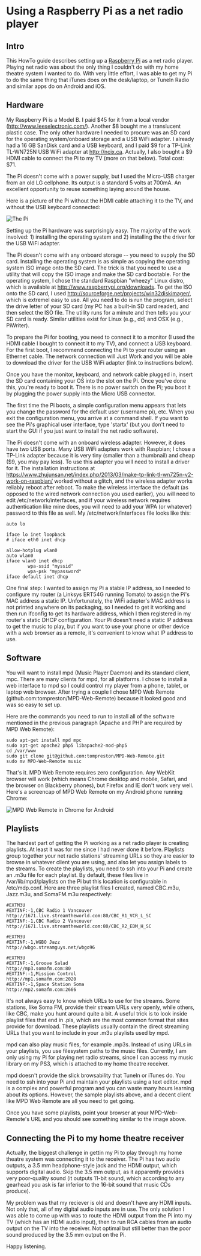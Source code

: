 # Using a Raspberry Pi as a net radio player

## Intro

This HowTo guide describes setting up a [Raspberry Pi](http://www.raspberrypi.org/) as a net radio player. Playing net radio was about the only thing I couldn't do with my home theatre system I wanted to do. With very little effort, I was able to get my Pi to do the same thing that iTunes does on the desk/laptop, or TuneIn Radio and similar apps do on Android and iOS.

## Hardware

My Raspberry Pi is a Model B. I paid $45 for it from a local vendor (http://www.leeselectronic.com/). Another $8 bought me a translucent plastic case. The only other hardware I needed to procure was an SD card for the operating system/onboard storage and a USB WiFi adapter. I already had a 16 GB SanDisk card and a USB keyboard, and I paid $9 for a TP-Link TL-WN725N USB WiFi adapter at http://ncix.ca. Actually, I also bought a $9 HDMI cable to connect the Pi to my TV (more on that below). Total cost: $71.

The Pi doesn't come with a power supply, but I used the Micro-USB charger from an old LG cellphone. Its output is a standard 5 volts at 700mA. An excellent opportunity to reuse something laying around the house.

Here is a picture of the Pi without the HDMI cable attaching it to the TV, and without the USB keyboard connected:

![The Pi](https://dl.dropboxusercontent.com/u/1015702/linked_to/2013-06-05%2020.26.44.jpg)

Setting up the Pi hardware was surprisingly easy. The majority of the work involved: 1) installing the operating system and 2) installing the the driver for the USB WiFi adapter.

The Pi doesn't come with any onboard storage -- you need to supply the SD card. Installing the operating system is as simple as copying the operating system ISO image onto the SD card. The trick is that you need to use a utility that will copy the ISO image and make the SD card bootable. For the operating system, I chose the standard Raspbian "wheezy" Linux distro, which is available at http://www.raspberrypi.org/downloads. To get the ISO onto the SD card, I used http://sourceforge.net/projects/win32diskimager/, which is extremel easy to use. All you need to do is run the program, select the drive letter of your SD card (my PC has a built-in SD card reader), and then select the ISO file. The utility runs for a minute and then tells you your SD card is ready. Similar utilities exist for Linux (e.g., dd) and OSX (e.g., PiWriter).

To prepare the Pi for booting, you need to connect it to a monitor (I used the HDMI cable I bought to connect it to my TV), and connect a USB keyboard. For the first boot, I recommend connecting the Pi to your router using an Ethernet cable. The network connection will Just Work and you will be able to download the driver for the USB WiFi adapter (link to instructions below).

Once you have the monitor, keyboard, and network cable plugged in, insert the SD card containing your OS into the slot on the Pi. Once you've done this, you're ready to boot it. There is no power switch on the Pi; you boot it by plugging the power supply into the Micro USB connector.

The first time the Pi boots, a simple configuration menu appears that lets you change the password for the default user (username pi), etc. When you exit the configuration menu, you arrive at a command shell. If you want to see the Pi's graphical user interface, type 'startx' (but you don't need to start the GUI if you just want to install the net radio software).

The Pi doesn't come with an onboard wireless adapter. However, it does have two USB ports. Many USB WiFi adapters work with Raspbian; I chose a TP-Link adapter because it is very tiny (smaller than a thumbnail) and cheap ($9, you may pay less). To use this adapter you will need to install a driver for it. The installation instructions at https://www.zhujunsan.net/index.php/2013/03/make-tp-link-tl-wn725n-v2-work-on-raspbian/ worked without a glitch, and the wireless adapter works reliably reboot after reboot. To make the wireless interface the default (as opposed to the wired network connection you used earlier), you will need to edit /etc/network/interfaces, and if your wireless network requires authentication like mine does, you will need to add your WPA (or whatever) password to this file as well. My /etc/network/interfaces file looks like this:

```
auto lo

iface lo inet loopback
# iface eth0 inet dhcp

allow-hotplug wlan0
auto wlan0
iface wlan0 inet dhcp
        wpa-ssid "myssid"
        wpa-psk "mypassword"
iface default inet dhcp
```

One final step: I wanted to assign my Pi a stable IP address, so I needed to configure my router (a Linksys ERT54G running Tomato) to assign the Pi's MAC address a static IP. Unfortunately, the WiFi adapter's MAC address is not printed anywhere on its packaging, so I needed to get it working and then run ifconfig to get its hardware address, which I then registered in my router's static DHCP configuration. Your Pi doesn't need a static IP address to get the music to play, but if you want to use your phone or other device with a web browser as a remote, it's convenient to know what IP address to use.

## Software

You will want to install mpd (Music Player Daemon) and its standard client, mpc. There are many clients for mpd, for all platforms. I chose to install a web interface to mpd so I could control my player from a phone, tablet, or laptop web browser. After trying a couple I chose MPD Web Remote (github.com:tompreston/MPD-Web-Remote) because it looked good and was so easy to set up.

Here are the commands you need to run to install all of the software mentioned in the previous paragraph (Apache and PHP are required by MPD Web Remote):

```
sudo apt-get install mpd mpc
sudo apt-get apache2 php5 libapache2-mod-php5 
cd /var/www
sudo git clone git@github.com:tompreston/MPD-Web-Remote.git
sudo mv MPD-Web-Remote music
```
That's it. MPD Web Remote requires zero configuration. Any WebKit browser will work (which means Chrome desktop and mobile, Safari, and the browser on Blackberry phones), but Firefox and IE don't work very well. Here's a screencap of MPD Web Remote on my Android phone running Chrome:

![MPD Web Remote in Chrome for Android](https://dl.dropboxusercontent.com/u/1015702/linked_to/mpd-web-client.jpg)

## Playlists

The hardest part of getting the Pi working as a net radio player is creating playlists. At least it was for me since I had never done it before. Playlists group together your net radio stations' streaming URLs so they are easier to browse in whatever client you are using, and also let you assign labels to the streams. To create the playlists, you need to ssh into your Pi and create an .m3u file for each playlist. By default, these files live in /var/lib/mpd/playlists on the Pi but this location is configurable in /etc/mdp.conf. Here are three playlist files I created, named CBC.m3u, Jazz.m3u, and SomaFM.m3u respectively:

```
#EXTM3U
#EXTINF:-1,CBC Radio 1 Vancouver
http://1671.live.streamtheworld.com:80/CBC_R1_VCR_L_SC
#EXTINF:-1,CBC Radio 2 Vancouver
http://1671.live.streamtheworld.com:80/CBC_R2_EDM_H_SC
```

```
#EXTM3U
#EXTINF:-1,WGBO Jazz
http://wbgo.streamguys.net/wbgo96
```

```
#EXTM3U
#EXTINF:-1,Groove Salad
http://mp3.somafm.com:80
#EXTINF:-1,Mission Control
http://mp1.somafm.com:2020
#EXTINF:-1,Space Station Soma
http://mp2.somafm.com:2666
```
It's not always easy to know which URLs to use for the streams. Some stations, like Soma FM, provide their stream URLs very openly, while others, like CBC, make you hunt around quite a bit. A useful trick is to look inside playlist files that end in .pls, which are the most common format that sites provide for download. These playlists usually contain the direct streaming URLs that you want to include in your .m3u playlists used by mpd.

mpd can also play music files, for example .mp3s. Instead of using URLs in your playlists, you use filesystem paths to the music files. Currently, I am only using my Pi for playing net radio streams, since I can access my music library on my PS3, which is attached to my home theatre receiver.

mpd doesn't provide the slick browsability that TuneIn or iTunes do. You need to ssh into your Pi and maintain your playlists using a text editor. mpd is a complex and powerful program and you can waste many hours learning about its options. However, the sample playlists above, and a decent client like MPD Web Remote are all you need to get going.

Once you have some playlists, point your browser at your MPD-Web-Remote's URL and you should see something similar to the image above.

## Connecting the Pi to my home theatre receiver

Actually, the biggest challenge in gettin my Pi to play through my home theatre system was connecting it to the receiver. The Pi has two audio outputs, a 3.5 mm headphone-style jack and the HDMI output, which supports digital audio. Skip the 3.5 mm output, as it apparently provides very poor-quality sound (it outputs 11-bit sound, which according to any gearhead you ask is far inferior to the 16-bit sound that music CDs produce).

My problem was that my reciever is old and doesn't have any HDMI inputs. Not only that, all of my digital audio inputs are in use. The only solution I was able to come up with was to route the HDMI output from the Pi into my TV (which has an HDMI audio input), then to run RCA cables from an audio output on the TV into the receiver. Not optimal but still better than the poor sound produced by the 3.5 mm output on the Pi.

Happy listening.

